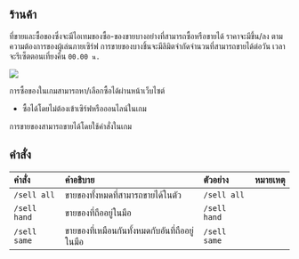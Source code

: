 ## ร้านค้า 
ที่ขายและซื้อของซึ่งจะมีไอเทมของซื้อ-ของขายบางอย่างที่สามารถซื้อหรือขายได้ ราคาจะมีขึ้น/ลง ตามความต้องการของผู้เล่นภายเซิร์ฟ
การขายของบางชิ้นจะมีลิมิตจำกัดจำนวนที่สามารถขายได้ต่อวัน เวลาจะรีเซ็ตตอนเที่ยงคืน `00.00 น.`

![](https://i.imgur.com/HDLC2Hu.jpeg)

การซื้อของในเกมสามารถหา/เลือกซื้อได้ผ่านหน้าเว็บไซต์
  - ซื้อได้โดยไม่ต้องเข้าเซิร์ฟหรือออนไลน์ในเกม

การขายของสามารถขายได้โดยใช้คำสั่งในเกม

## คำสั่ง 
| คำสั่ง | คำอธิบาย | ตัวอย่าง | หมายเหตุ |
| :-- | :-- | :-- | :-- |
| `/sell all` | ขายของทั้งหมดที่สามารถขายได้ในตัว | `/sell all` |  |
| `/sell hand` | ขายของที่ถืออยู่ในมือ | `/sell hand` |  |
| `/sell same` | ขายของที่เหมือนกันทั้งหมดกับอันที่ถืออยู่ในมือ | `/sell same` |  |
